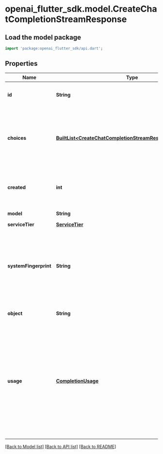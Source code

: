 # openai_flutter_sdk.model.CreateChatCompletionStreamResponse

## Load the model package
```dart
import 'package:openai_flutter_sdk/api.dart';
```

## Properties
Name | Type | Description | Notes
------------ | ------------- | ------------- | -------------
**id** | **String** | A unique identifier for the chat completion. Each chunk has the same ID. | 
**choices** | [**BuiltList&lt;CreateChatCompletionStreamResponseChoicesInner&gt;**](CreateChatCompletionStreamResponseChoicesInner.md) | A list of chat completion choices. Can contain more than one elements if `n` is greater than 1. Can also be empty for the last chunk if you set `stream_options: {\"include_usage\": true}`.  | 
**created** | **int** | The Unix timestamp (in seconds) of when the chat completion was created. Each chunk has the same timestamp. | 
**model** | **String** | The model to generate the completion. | 
**serviceTier** | [**ServiceTier**](ServiceTier.md) |  | [optional] 
**systemFingerprint** | **String** | This fingerprint represents the backend configuration that the model runs with. Can be used in conjunction with the `seed` request parameter to understand when backend changes have been made that might impact determinism.  | [optional] 
**object** | **String** | The object type, which is always `chat.completion.chunk`. | 
**usage** | [**CompletionUsage**](CompletionUsage.md) | An optional field that will only be present when you set `stream_options: {\"include_usage\": true}` in your request. When present, it contains a null value **except for the last chunk** which contains the token usage statistics for the entire request.  **NOTE:** If the stream is interrupted or cancelled, you may not receive the final usage chunk which contains the total token usage for the request.  | [optional] 

[[Back to Model list]](../README.md#documentation-for-models) [[Back to API list]](../README.md#documentation-for-api-endpoints) [[Back to README]](../README.md)


